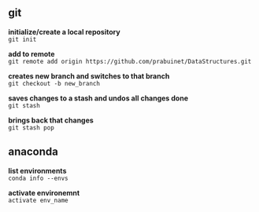 ## git

**initialize/create a local repository <br>**
`git init`

**add to remote <br>**
`git remote add origin https://github.com/prabuinet/DataStructures.git`

**creates new branch and switches to that branch <br>**
`git checkout -b new_branch`

**saves changes to a stash and undos all changes done**<br>
`git stash`

**brings back that changes**<br>
`git stash pop`


## anaconda

**list environments**<br>
`conda info --envs`

**activate environemnt**<br>
`activate env_name`


